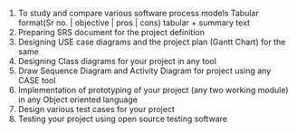 1. To study and compare various software process models
    Tabular format(Sr no.  |  objective  |  pros  |  cons)
    tabular + summary text
2. Preparing SRS document for the project definition
3. Designing USE case diagrams and the project plan (Gantt Chart) for the same
4. Designing Class diagrams for your project in any tool
5. Draw Sequence Diagram and Activity Diagram for project using any CASE tool
6. Implementation of prototyping of your project (any two working module) in any 
   Object oriented language
7. Design various test cases for your project
8. Testing your project using open source testing software
